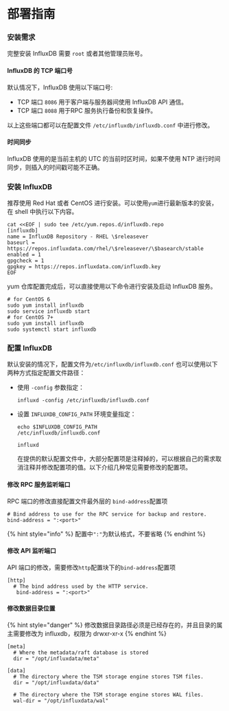 # 部署指南

### 安装需求

完整安装 InfluxDB 需要  `root` 或者其他管理员账号。

#### InfluxDB 的 TCP 端口号 <a id="influxdb-oss-networking-ports"></a>

默认情况下，InfluxDB 使用以下端口号:

* TCP 端口 `8086` 用于客户端与服务器间使用 InfluxDB API 通信。
* TCP 端口 `8088` 用于RPC 服务执行备份和恢复操作。

以上这些端口都可以在配置文件 `/etc/influxdb/influxdb.conf` 中进行修改。

#### 时间同步 <a id="network-time-protocol-ntp"></a>

InfluxDB 使用的是当前主机的 UTC 的当前时区时间，如果不使用 NTP 进行时间同步，则插入的时间戳可能不正确。

### 安装 InfluxDB

推荐使用 Red Hat 或者 CentOS 进行安装。可以使用`yum`进行最新版本的安装，在 shell 中执行以下内容。

```text
cat <<EOF | sudo tee /etc/yum.repos.d/influxdb.repo
[influxdb]
name = InfluxDB Repository - RHEL \$releasever
baseurl = https://repos.influxdata.com/rhel/\$releasever/\$basearch/stable
enabled = 1
gpgcheck = 1
gpgkey = https://repos.influxdata.com/influxdb.key
EOF
```

yum 仓库配置完成后，可以直接使用以下命令进行安装及启动 InfluxDB 服务。

```text
# for CentOS 6
sudo yum install influxdb
sudo service influxdb start
# for CentOS 7+
sudo yum install influxdb
sudo systemctl start influxdb
```

### 配置 InfluxDB

默认安装的情况下，配置文件为`/etc/influxdb/influxdb.conf` 也可以使用以下两种方式指定配置文件路径：

* 使用 `-config` 参数指定：

  ```text
  influxd -config /etc/influxdb/influxdb.conf
  ```

* 设置 `INFLUXDB_CONFIG_PATH` 环境变量指定：

  ```text
  echo $INFLUXDB_CONFIG_PATH
  /etc/influxdb/influxdb.conf

  influxd
  ```

  在提供的默认配置文件中，大部分配置项是注释掉的，可以根据自己的需求取消注释并修改配置项的值。以下介绍几种常见需要修改的配置项。

#### 修改 RPC 服务监听端口

RPC 端口的修改直接配置文件最外层的 `bind-address`配置项

```text
# Bind address to use for the RPC service for backup and restore.
bind-address = ":<port>"
```

{% hint style="info" %}
配置中`":"`为默认格式，不要省略
{% endhint %}

#### 修改 API 监听端口

API 端口的修改，需要修改`http`配置块下的`bind-address`配置项

```text
[http]
  # The bind address used by the HTTP service.
   bind-address = ":<port>"
```

#### 修改数据目录位置

{% hint style="danger" %}
修改数据目录路径必须是已经存在的，并且目录的属主需要修改为 influxdb，权限为 drwxr-xr-x
{% endhint %}

```text
[meta]
  # Where the metadata/raft database is stored
  dir = "/opt/influxdata/meta"
  
[data]
  # The directory where the TSM storage engine stores TSM files.
  dir = "/opt/influxdata/data"

  # The directory where the TSM storage engine stores WAL files.
  wal-dir = "/opt/influxdata/wal"

```

